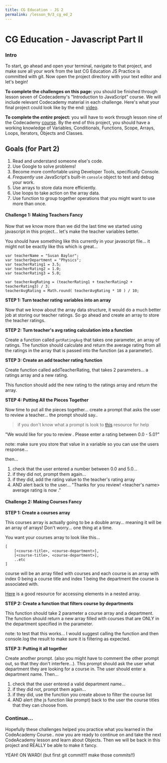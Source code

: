 ```yaml
---
title: CG Education - JS 2
permalink: /lesson_9/3_cg_ed_2
---
```


# CG Education - Javascript Part II

### Intro
To start, go ahead and open your terminal, navigate to that project, and make sure all your work from the last CG Education JS Practice is committed with git. Now open the project directory with your text editor and let's begin!

**To complete the challenges on this page:** you should be finished through lesson seven of Codecademy's "Introduction to JavaScript" course. We will include relevant Codecademy material in each challenge. Here's what your final project could look like by the end: [video](https://youtu.be/l8nviFt9oAU).

**To complete the _entire_ project:** you will have to work through lesson nine of the Codecademy [course](https://www.codecademy.com/learn/introduction-to-javascript). By the end of this project, you should have a working knowledge of Variables, Conditionals, Functions, Scope, Arrays, Loops, Iterators, Objects and Classes.



## Goals (for Part 2)
1. Read and understand someone else's code.
2. Use Google to solve problems!
3. Become more comfortable using Developer Tools, specifically Console.
4. *Frequently* use JavaScript's built-in `console` object to test and debug your work.
5. Use arrays to store data more efficiently.
6. Use loops to take action on the array data.
7. Use function to group together operations that you might want to use more than once.



#### Challenge 1: Making Teachers Fancy

Now that we know more than we did the last time we started using javascript in this project... let's make the teacher variables better.

You should have something like this currently in your javascript file... it might not be exactly like this which is great...
```
var teacherName = "Susan Baylor";
var teacherDepartment = "Physics";
var teacherRating1 = 3.5;
var teacherRating2 = 1.0;
var teacherRating3 = 5.0;

var teacherAvgRating = (teacherRating1 + teacherRating2 + teacherRating3) / 3;
teacherAvgRating = Math.round( teacherAvgRating * 10 ) / 10;
```

**STEP 1: Turn teacher rating variables into an array**

Now that we know about the array data structure, it would do a much better job at storing our teacher ratings. So go ahead and create an array to store the teacher ratings.


**STEP 2: Turn teacher's avg rating calculation into a function**

Create a function called `getRatingAvg` that takes one parameter, an array of ratings. The function should calculate and return the average rating from all the ratings in the array that is passed into the function (as a parameter).


**STEP 3: Create an add teacher rating function**

Create function called addTeacherRating, that takes 2 parameters... a ratings array and a new rating.

This function should add the new rating to the ratings array and return the array.


**STEP 4: Putting All the Pieces Together**

Now time to put all the pieces together...
create a prompt that asks the user to review a teacher... the prompt should say..

> if you don't know what a prompt is look to [this](https://developer.mozilla.org/en-US/docs/Web/API/Window/prompt) resource for help

"We would like for you to review <teacher name>. Please enter a rating between 0.0 - 5.0?"

note: make sure you store that value in a variable so you can use the users response...

then...
1) check that the user entered a number between 0.0 and 5.0...
2) if they did not, prompt them again...
3) if they did, add the rating value to the teacher's rating array
4) AND alert back to the user... "Thanks for you review! <teacher's name> average rating is now <avgRating>."



#### Challenge 2: Making Courses Fancy


**STEP 1: Create a courses array**

This courses array is actually going to be a double array... meaning it will be an array of arrays! Don't worry... one thing at a time.

You want your courses array to look like this...
```
[
    [<course-title>, <course-department>],
    [<course-title>, <course-department>],
    ..etc
]
```
course will be an array filled with courses and each course is an array with index 0 being a course title and index 1 being the department the course is associated with.

[Here](http://www.dyn-web.com/javascript/arrays/multidimensional.php) is a good resource for accessing elements in a nested array.

**STEP 2: Create a function that filters course by departments**

This function should take 2 parameter a course array and a department. The function should return a new array filled with courses that are ONLY in the department specified in the parameter.

note: to test that this works... I would suggest calling the function and then console.log the result to make sure it is filtering as expected.


**STEP 3: Putting it all together**

Create another prompt. (also you might have to comment the other prompt out, so that they don't interfere...). This prompt should ask the user what department they are looking for a course in. The user should enter a department name. Then...

1) check that the user entered a valid department name...
2) if they did not, prompt them again...
3) if they did, use the function you create above to filter the course list
4) AND alert (the js function like prompt) back to the user the course titles that they can choose from.


### Continue...

Hopefully these challenges helped you practice what you learned in the CodeAcademy Course.. now you are ready to continue on and take the next CodeAcademy lesson and learn about Objects. Then we will be back in this project and REALLY be able to make it fancy.

YEAH! ON WARD! (but first git commit!!! make those commits!!)
